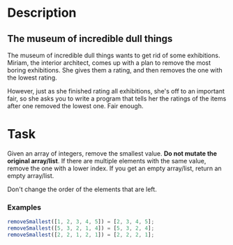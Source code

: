 # Description

## The museum of incredible dull things

The museum of incredible dull things wants to get rid of some exhibitions. Miriam, the interior architect, comes up with a plan to remove the most boring exhibitions. She gives them a rating, and then removes the one with the lowest rating.

However, just as she finished rating all exhibitions, she's off to an important fair, so she asks you to write a program that tells her the ratings of the items after one removed the lowest one. Fair enough.

# Task

Given an array of integers, remove the smallest value. **Do not mutate the original array/list**. If there are multiple elements with the same value, remove the one with a lower index. If you get an empty array/list, return an empty array/list.

Don't change the order of the elements that are left.

### Examples

```javascript
removeSmallest([1, 2, 3, 4, 5]) = [2, 3, 4, 5];
removeSmallest([5, 3, 2, 1, 4]) = [5, 3, 2, 4];
removeSmallest([2, 2, 1, 2, 1]) = [2, 2, 2, 1];
```
